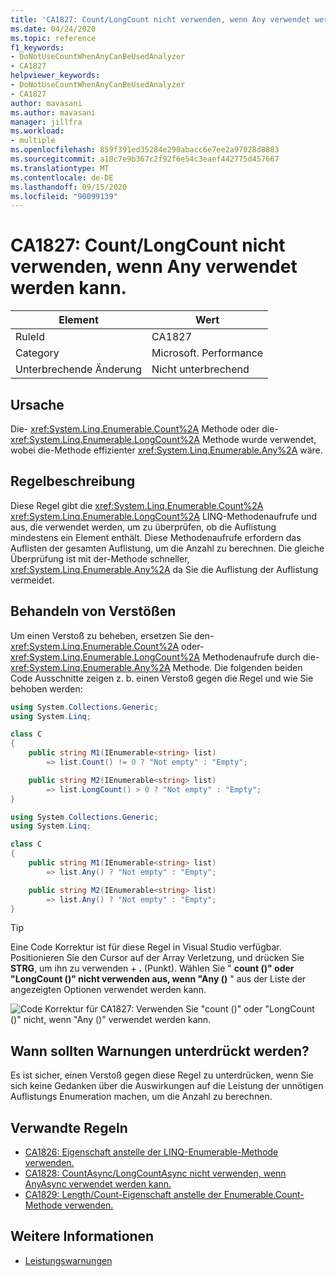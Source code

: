 ```yaml
---
title: 'CA1827: Count/LongCount nicht verwenden, wenn Any verwendet werden kann.'
ms.date: 04/24/2020
ms.topic: reference
f1_keywords:
- DoNotUseCountWhenAnyCanBeUsedAnalyzer
- CA1827
helpviewer_keywords:
- DoNotUseCountWhenAnyCanBeUsedAnalyzer
- CA1827
author: mavasani
ms.author: mavasani
manager: jillfra
ms.workload:
- multiple
ms.openlocfilehash: 859f391ed35284e290abacc6e7ee2a97028d8883
ms.sourcegitcommit: a18c7e9b367c2f92f6e54c3eaef442775d457667
ms.translationtype: MT
ms.contentlocale: de-DE
ms.lasthandoff: 09/15/2020
ms.locfileid: "90099139"
---
```

# <a name="ca1827-do-not-use-countlongcount-when-any-can-be-used"></a>CA1827: Count/LongCount nicht verwenden, wenn Any verwendet werden kann.

|Element|Wert|
|-|-|
|RuleId|CA1827|
|Category|Microsoft. Performance|
|Unterbrechende Änderung|Nicht unterbrechend|

## <a name="cause"></a>Ursache

Die- <xref:System.Linq.Enumerable.Count%2A> Methode oder die- <xref:System.Linq.Enumerable.LongCount%2A> Methode wurde verwendet, wobei die-Methode effizienter <xref:System.Linq.Enumerable.Any%2A> wäre.

## <a name="rule-description"></a>Regelbeschreibung

Diese Regel gibt die <xref:System.Linq.Enumerable.Count%2A> <xref:System.Linq.Enumerable.LongCount%2A> LINQ-Methodenaufrufe und aus, die verwendet werden, um zu überprüfen, ob die Auflistung mindestens ein Element enthält. Diese Methodenaufrufe erfordern das Auflisten der gesamten Auflistung, um die Anzahl zu berechnen. Die gleiche Überprüfung ist mit der-Methode schneller, <xref:System.Linq.Enumerable.Any%2A> da Sie die Auflistung der Auflistung vermeidet.

## <a name="how-to-fix-violations"></a>Behandeln von Verstößen

Um einen Verstoß zu beheben, ersetzen Sie den- <xref:System.Linq.Enumerable.Count%2A> oder- <xref:System.Linq.Enumerable.LongCount%2A> Methodenaufrufe durch die- <xref:System.Linq.Enumerable.Any%2A> Methode. Die folgenden beiden Code Ausschnitte zeigen z. b. einen Verstoß gegen die Regel und wie Sie behoben werden:

```csharp
using System.Collections.Generic;
using System.Linq;

class C
{
    public string M1(IEnumerable<string> list)
        => list.Count() != 0 ? "Not empty" : "Empty";

    public string M2(IEnumerable<string> list)
        => list.LongCount() > 0 ? "Not empty" : "Empty";
}
```

```csharp
using System.Collections.Generic;
using System.Linq;

class C
{
    public string M1(IEnumerable<string> list)
        => list.Any() ? "Not empty" : "Empty";

    public string M2(IEnumerable<string> list)
        => list.Any() ? "Not empty" : "Empty";
}
```

> [!TIP]
> Eine Code Korrektur ist für diese Regel in Visual Studio verfügbar. Positionieren Sie den Cursor auf der Array Verletzung, und drücken Sie **STRG**, um ihn zu verwenden + **.** (Punkt). Wählen Sie " **count ()" oder "LongCount ()" nicht verwenden aus, wenn "Any ()** " aus der Liste der angezeigten Optionen verwendet werden kann.
>
> ![Code Korrektur für CA1827: Verwenden Sie "count ()" oder "LongCount ()" nicht, wenn "Any ()" verwendet werden kann.](media/ca1827-codefix.png)

## <a name="when-to-suppress-warnings"></a>Wann sollten Warnungen unterdrückt werden?

Es ist sicher, einen Verstoß gegen diese Regel zu unterdrücken, wenn Sie sich keine Gedanken über die Auswirkungen auf die Leistung der unnötigen Auflistungs Enumeration machen, um die Anzahl zu berechnen.

## <a name="related-rules"></a>Verwandte Regeln

- [CA1826: Eigenschaft anstelle der LINQ-Enumerable-Methode verwenden.](ca1826.md)
- [CA1828: CountAsync/LongCountAsync nicht verwenden, wenn AnyAsync verwendet werden kann.](ca1828.md)
- [CA1829: Length/Count-Eigenschaft anstelle der Enumerable.Count-Methode verwenden.](ca1829.md)

## <a name="see-also"></a>Weitere Informationen

- [Leistungswarnungen](../code-quality/performance-warnings.md)
